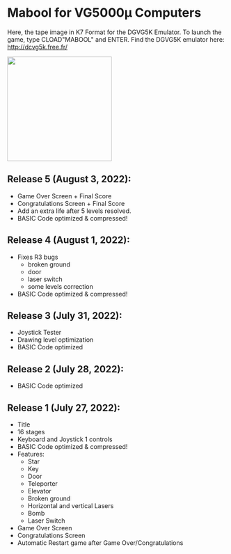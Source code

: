 # Mabool for VG5000µ Computers
Here, the tape image in K7 Format for the DGVG5K Emulator. To launch the game, type CLOAD"MABOOL" and ENTER.
Find the DGVG5K emulator here: http://dcvg5k.free.fr/

<img src="https://user-images.githubusercontent.com/11832290/182317545-a87bd54f-24db-48b3-87b8-8538f67451a8.png" style="width:25vw">

Release 5 (August 3, 2022): 
-------------------------
- Game Over Screen + Final Score
- Congratulations Screen + Final Score
- Add an extra life after 5 levels resolved.
- BASIC Code optimized & compressed!

Release 4 (August 1, 2022): 
-------------------------
- Fixes R3 bugs
  - broken ground
  - door
  - laser switch
  - some levels correction
- BASIC Code optimized & compressed!

Release 3 (July 31, 2022): 
-------------------------
- Joystick Tester
- Drawing level optimization 
- BASIC Code optimized

Release 2 (July 28, 2022): 
-------------------------
- BASIC Code optimized

Release 1 (July 27, 2022): 
-------------------------
- Title
- 16 stages
- Keyboard and Joystick 1 controls
- BASIC Code optimized & compressed!
- Features:
  - Star
  - Key
  - Door
  - Teleporter
  - Elevator
  - Broken ground
  - Horizontal and vertical Lasers
  - Bomb
  - Laser Switch
- Game Over Screen
- Congratulations Screen
- Automatic Restart game after Game Over/Congratulations

